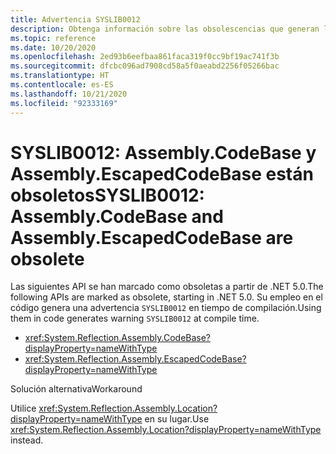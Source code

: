 ```yaml
---
title: Advertencia SYSLIB0012
description: Obtenga información sobre las obsolescencias que generan la advertencia en tiempo de compilación SYSLIB0012.
ms.topic: reference
ms.date: 10/20/2020
ms.openlocfilehash: 2ed93b6eefbaa861faca319f0cc9bf19ac741f3b
ms.sourcegitcommit: dfcbc096ad7908cd58a5f0aeabd2256f05266bac
ms.translationtype: HT
ms.contentlocale: es-ES
ms.lasthandoff: 10/21/2020
ms.locfileid: "92333169"
---
```

# <a name="syslib0012-assemblycodebase-and-assemblyescapedcodebase-are-obsolete"></a><span data-ttu-id="0fff2-103">SYSLIB0012: Assembly.CodeBase y Assembly.EscapedCodeBase están obsoletos</span><span class="sxs-lookup"><span data-stu-id="0fff2-103">SYSLIB0012: Assembly.CodeBase and Assembly.EscapedCodeBase are obsolete</span></span>

<span data-ttu-id="0fff2-104">Las siguientes API se han marcado como obsoletas a partir de .NET 5.0.</span><span class="sxs-lookup"><span data-stu-id="0fff2-104">The following APIs are marked as obsolete, starting in .NET 5.0.</span></span> <span data-ttu-id="0fff2-105">Su empleo en el código genera una advertencia `SYSLIB0012` en tiempo de compilación.</span><span class="sxs-lookup"><span data-stu-id="0fff2-105">Using them in code generates warning `SYSLIB0012` at compile time.</span></span>

- <xref:System.Reflection.Assembly.CodeBase?displayProperty=nameWithType>
- <xref:System.Reflection.Assembly.EscapedCodeBase?displayProperty=nameWithType>

<span data-ttu-id="0fff2-106">Solución alternativa</span><span class="sxs-lookup"><span data-stu-id="0fff2-106">Workaround</span></span>

<span data-ttu-id="0fff2-107">Utilice <xref:System.Reflection.Assembly.Location?displayProperty=nameWithType> en su lugar.</span><span class="sxs-lookup"><span data-stu-id="0fff2-107">Use <xref:System.Reflection.Assembly.Location?displayProperty=nameWithType> instead.</span></span>
